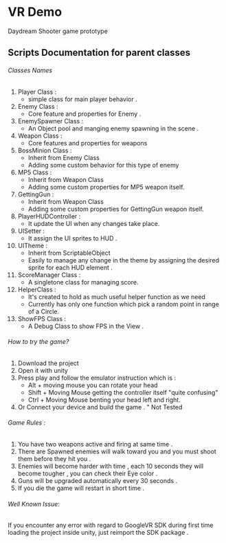 # VR Demo

Daydream Shooter game prototype

## Scripts Documentation for parent classes
###### Classes Names 

1. Player Class :
	- simple class for main player behavior .
2. Enemy Class :
	- Core feature and properties for Enemy .
3. EnemySpawner Class :
	- An Object pool and manging enemy spawning in the scene .
4. Weapon Class :
	- Core features and properties for weapons  
5. BossMinion Class : 
	- Inherit from Enemy Class
	- Adding some custom behavior for this type of enemy
6. MP5 Class : 
	- Inherit from Weapon Class
	- Adding some custom properties for MP5 weapon itself.
7. GettingGun :
	- Inherit from Weapon Class
	- Adding some custom properties for GettingGun weapon itself.
8. PlayerHUDController :
	- It update the UI when any changes take place.
9. UISetter :
	- It assign the UI sprites to HUD .
10. UITheme : 
	- Inherit from ScriptableObject
	- Easily to manage any change in the theme by assigning the desired sprite for each HUD element .
11. ScoreManager Class :
	- A singletone class for managing score.
12. HelperClass :
	- It's created to hold as much useful helper function as we need
	- Currently has only one function which pick a random point in range of a Circle.
13. ShowFPS Class :
	- A Debug Class to show FPS in the View .


###### How to try the game?

1. Download the project
2. Open it with unity
3. Press play and follow the emulator instruction which is :
	- Alt + moving mouse you can rotate your head
	- Shift + Moving Mouse getting the controller itself "quite confusing"
	- Ctrl + Moving Mouse benting your head left and right.
4. Or Connect your device and build the game . " Not Tested

###### Game Rules :

1. You have two weapons active and firing at same time .
2. There are Spawned enemies will walk toward you and you must shoot them before they hit you .
3. Enemies will become harder with time , each 10 seconds they will become tougher , you can check their Eye color .
4. Guns will be upgraded automatically every 30 seconds .
5. If you die the game will restart in short time .

###### Well Known Issue:

If you encounter any error with regard to GoogleVR SDK during first time loading the project inside unity,
just reimport the SDK package .


